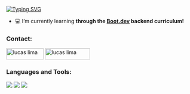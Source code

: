 [![Typing SVG](https://readme-typing-svg.demolab.com?font=Fira+Code&pause=1000&multiline=true&repeat=false&width=435&lines=Hi%2C+I'm+Lucas;A+backend+developer+from+Brazil)](https://git.io/typing-svg)

- 💻 I’m currently learning **through the [Boot.dev](https://boot.dev/) backend curriculum!**

<h3 align="left">Contact:</h3>
<p align="left">
<a href="https://linkedin.com/in/lucasrodlima" target="blank"><img align="center" src="https://img.shields.io/badge/LinkedIn-0077B5?style=for-the-badge&logo=linkedin&logoColor=white" alt="lucas lima" height="30" width="100" /></a>
<a href="mailto:lucasrodlima@proton.me" target="blank"><img align="center" src="https://img.shields.io/badge/proton%20mail-6D4AFF?style=for-the-badge&logo=protonmail&logoColor=white" alt="lucas lima" height="30" width="120" /></a>
</p>

<h3 align="left">Languages and Tools:</h3>
<p align="left"> <img src="https://img.shields.io/badge/Python-FFD43B?style=for-the-badge&logo=python&logoColor=blue" />
  <img src="https://img.shields.io/badge/JavaScript-323330?style=for-the-badge&logo=javascript&logoColor=F7DF1E" />
  <img src="https://img.shields.io/badge/GIT-E44C30?style=for-the-badge&logo=git&logoColor=white" />
</p>
